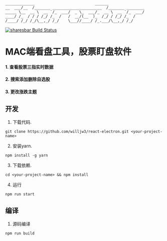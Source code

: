 ```text
_____________                           ______
__  ___/__  /_______ ______________________  /_______ ________
_____ \__  __ \  __ `/_  ___/  _ \_  ___/_  __ \  __ `/_  ___/
____/ /_  / / / /_/ /_  /   /  __/(__  )_  /_/ / /_/ /_  /
/____/ /_/ /_/\__,_/ /_/    \___//____/ /_.___/\__,_/ /_/
```

[![sharesbar Build Status](https://ci.appveyor.com/api/projects/status/4lggi9dpjc1qob7k/branch/master?svg=true)](https://ci.appveyor.com/project/electron-bot/electron-ljo26/branch/master)

# MAC端看盘工具，股票盯盘软件
#### 1. 查看股票三指实时数据
#### 2. 搜索添加删除自选股
#### 3. 更改涨跌主题

## 开发
1. 下载代码.
```
git clone https://github.com/willjw3/react-electron.git <your-project-name>
```
2. 安装yarn.
```
npm install -g yarn
```
3. 下载依赖.
```
cd <your-project-name> && npm install
```
4. 运行
```
npm run start
```
## 编译
1. 源码编译
```
npm run build
```
